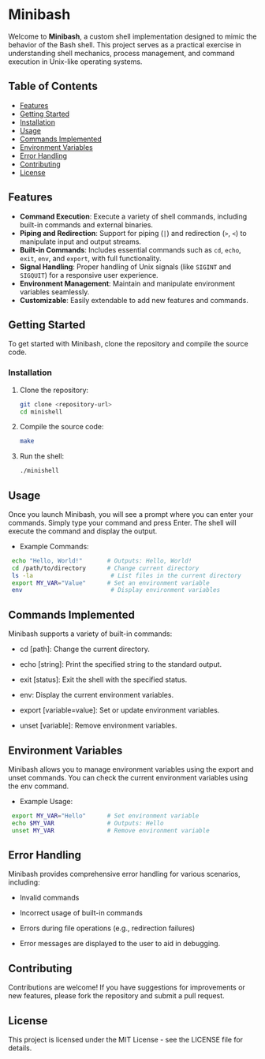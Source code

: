 # Minibash

Welcome to **Minibash**, a custom shell implementation designed to mimic the behavior of the Bash shell. This project serves as a practical exercise in understanding shell mechanics, process management, and command execution in Unix-like operating systems.

## Table of Contents

- [Features](#features)
- [Getting Started](#getting-started)
- [Installation](#installation)
- [Usage](#usage)
- [Commands Implemented](#commands-implemented)
- [Environment Variables](#environment-variables)
- [Error Handling](#error-handling)
- [Contributing](#contributing)
- [License](#license)

## Features

- **Command Execution**: Execute a variety of shell commands, including built-in commands and external binaries.
- **Piping and Redirection**: Support for piping (`|`) and redirection (`>`, `<`) to manipulate input and output streams.
- **Built-in Commands**: Includes essential commands such as `cd`, `echo`, `exit`, `env`, and `export`, with full functionality.
- **Signal Handling**: Proper handling of Unix signals (like `SIGINT` and `SIGQUIT`) for a responsive user experience.
- **Environment Management**: Maintain and manipulate environment variables seamlessly.
- **Customizable**: Easily extendable to add new features and commands.

## Getting Started

To get started with Minibash, clone the repository and compile the source code.

### Installation

1. Clone the repository:
   ```bash
   git clone <repository-url>
   cd minishell


2. Compile the source code:
   ```bash
   make


3. Run the shell:
   ```bash
   ./minishell

## Usage

Once you launch Minibash, you will see a prompt where you can enter your commands. Simply type your command and press Enter.
The shell will execute the command and display the output.

  *  Example Commands:
   ```bash
    echo "Hello, World!"       # Outputs: Hello, World!
    cd /path/to/directory      # Change current directory
    ls -la                      # List files in the current directory
    export MY_VAR="Value"      # Set an environment variable
    env                         # Display environment variables
  ```

## Commands Implemented

  Minibash supports a variety of built-in commands:
   *  cd [path]: Change the current directory.
     
   *  echo [string]: Print the specified string to the standard output.
     
   *  exit [status]: Exit the shell with the specified status.
     
   *  env: Display the current environment variables.
     
   *  export [variable=value]: Set or update environment variables.
     
   *  unset [variable]: Remove environment variables.
     

## Environment Variables

  Minibash allows you to manage environment variables using the export and unset commands. You can check 
  the current environment variables using the env command.

  *  Example Usage:
   ```bash
    export MY_VAR="Hello"      # Set environment variable
    echo $MY_VAR               # Outputs: Hello
    unset MY_VAR               # Remove environment variable
  ```

## Error Handling

  Minibash provides comprehensive error handling for various scenarios, including:

  *  Invalid commands
  
  *  Incorrect usage of built-in commands
    
  *  Errors during file operations (e.g., redirection failures)
    
  *  Error messages are displayed to the user to aid in debugging.

## Contributing

  Contributions are welcome! If you have suggestions for improvements or new features,
  please fork the repository and submit a pull request.

## License

  This project is licensed under the MIT License - see the LICENSE file for details.




























